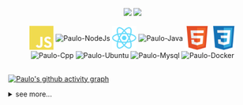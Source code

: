 <div>
  <div align="center"> 
  <a href="https://www.instagram.com/paulotc1999/" target="_blank"><img src="https://img.shields.io/badge/-Instagram-%23E4405F?style=for-the-badge&logo=instagram&logoColor=white" target="_blank"></a>
  <a href="https://www.linkedin.com/in/paulotc1999/" target="_blank"><img src="https://img.shields.io/badge/-LinkedIn-%230077B5?style=for-the-badge&logo=linkedin&logoColor=white" target="_blank"></a> 
</div>
  
 <div style="display: inline_block" align="center"><br>
  <img align="center" alt="Paulo-Js" height="50" width="50" src="https://raw.githubusercontent.com/devicons/devicon/master/icons/javascript/javascript-plain.svg">
  <img align="center" alt="Paulo-NodeJs" height="50" width="50" src="https://cdn.jsdelivr.net/gh/devicons/devicon/icons/nodejs/nodejs-plain.svg">
  <img align="center" alt="Paulo-React" height="50" width="50" src="https://raw.githubusercontent.com/devicons/devicon/master/icons/react/react-original.svg">
  <img align="center" alt="Paulo-Java" height="50" width="50" src="https://cdn.jsdelivr.net/gh/devicons/devicon/icons/java/java-original.svg">
  <img align="center" alt="Paulo-HTML" height="50" width="50" src="https://raw.githubusercontent.com/devicons/devicon/master/icons/html5/html5-original.svg">
  <img align="center" alt="Paulo-CSS"height="50" width="50" src="https://raw.githubusercontent.com/devicons/devicon/master/icons/css3/css3-original.svg">
  <img align="center" alt="Paulo-Cpp" height="50" width="50" src="https://cdn.jsdelivr.net/gh/devicons/devicon/icons/cplusplus/cplusplus-original.svg">
  <img align="center" alt="Paulo-Ubuntu" height="50" width="50" src="https://cdn.jsdelivr.net/gh/devicons/devicon/icons/ubuntu/ubuntu-plain.svg">
  <img align="center" alt="Paulo-Mysql" height="50" width="50" src="https://cdn.jsdelivr.net/gh/devicons/devicon/icons/mysql/mysql-original.svg">
  <img align="center" alt="Paulo-Docker" height="50" width="50" src="https://cdn.jsdelivr.net/gh/devicons/devicon/icons/docker/docker-plain.svg">
  
</div>
</a>

</br>

[![Paulo's github activity graph](https://activity-graph.herokuapp.com/graph?username=paulotc1999&theme=chartreuse-dark)](https://github.com/ashutosh00710/github-readme-activity-graph)

<div>
<details>
<summary>see more...</summary>

<!--START_SECTION:waka-->
![Code Time](http://img.shields.io/badge/Code%20Time-179%20hrs%204%20mins-blue)

![Profile Views](http://img.shields.io/badge/Profile%20Views-25-blue)

![Lines of code](https://img.shields.io/badge/From%20Hello%20World%20I%27ve%20Written-1%20Million%20lines%20of%20code-blue)

**🐱 My GitHub Data** 

> 🏆 486 Contributions in the Year 2022
 > 
> 📦 15.5 kB Used in GitHub's Storage 
 > 
> 🚫 Not Opted to Hire
 > 
> 📜 21 Public Repositories 
 > 
> 🔑 20 Private Repositories  
 > 
**I'm an Early 🐤** 

```text
🌞 Morning    239 commits    ██████████░░░░░░░░░░░░░░░   40.78% 
🌆 Daytime    180 commits    ███████░░░░░░░░░░░░░░░░░░   30.72% 
🌃 Evening    161 commits    ██████░░░░░░░░░░░░░░░░░░░   27.47% 
🌙 Night      6 commits      ░░░░░░░░░░░░░░░░░░░░░░░░░   1.02%

```
📅 **I'm Most Productive on Friday** 

```text
Monday       70 commits     ███░░░░░░░░░░░░░░░░░░░░░░   11.95% 
Tuesday      103 commits    ████░░░░░░░░░░░░░░░░░░░░░   17.58% 
Wednesday    102 commits    ████░░░░░░░░░░░░░░░░░░░░░   17.41% 
Thursday     83 commits     ███░░░░░░░░░░░░░░░░░░░░░░   14.16% 
Friday       133 commits    █████░░░░░░░░░░░░░░░░░░░░   22.7% 
Saturday     36 commits     █░░░░░░░░░░░░░░░░░░░░░░░░   6.14% 
Sunday       59 commits     ██░░░░░░░░░░░░░░░░░░░░░░░   10.07%

```


📊 **This Week I Spent My Time On** 

```text
⌚︎ Time Zone: America/Sao_Paulo

💬 Programming Languages: 
JavaScript               51 mins             ████████████░░░░░░░░░░░░░   50.82% 
Docker                   24 mins             ██████░░░░░░░░░░░░░░░░░░░   24.2% 
Bash                     11 mins             ██░░░░░░░░░░░░░░░░░░░░░░░   11.46% 
JSON                     10 mins             ██░░░░░░░░░░░░░░░░░░░░░░░   10.42% 
Git Config               1 min               ░░░░░░░░░░░░░░░░░░░░░░░░░   1.72%

🔥 Editors: 
VS Code                  1 hr 40 mins        █████████████████████████   100.0%

💻 Operating System: 
Linux                    1 hr 40 mins        █████████████████████████   100.0%

```

**I Mostly Code in JavaScript** 

```text
JavaScript               17 repos            ███████████░░░░░░░░░░░░░░   47.22% 
HTML                     8 repos             █████░░░░░░░░░░░░░░░░░░░░   22.22% 
Java                     5 repos             ███░░░░░░░░░░░░░░░░░░░░░░   13.89% 
Dart                     2 repos             █░░░░░░░░░░░░░░░░░░░░░░░░   5.56% 
Dockerfile               2 repos             █░░░░░░░░░░░░░░░░░░░░░░░░   5.56%

```



 Last Updated on 30/06/2022 18:28:32 UTC
<!--END_SECTION:waka-->


